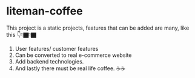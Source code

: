 # liteman-coffee


This project is a static projects, features that can be added are many, like this 👇👇🏿👇🏿
1. User features/ customer features
2.  Can be converted to real e-commerce website
3. Add backend technologies.
4. And lastly there must be real life coffee. ☕☕
